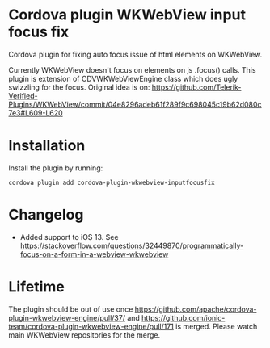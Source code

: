 # Cordova plugin WKWebView input focus fix

Cordova plugin for fixing auto focus issue of html elements on WKWebView.

Currently WKWebView doesn't focus on elements on js .focus() calls. This plugin is extension of CDVWKWebViewEngine class which does ugly swizzling for the focus. Original idea is on: https://github.com/Telerik-Verified-Plugins/WKWebView/commit/04e8296adeb61f289f9c698045c19b62d080c7e3#L609-L620

# Installation

Install the plugin by running:

```
cordova plugin add cordova-plugin-wkwebview-inputfocusfix
```

# Changelog

- Added support to iOS 13. See https://stackoverflow.com/questions/32449870/programmatically-focus-on-a-form-in-a-webview-wkwebview

# Lifetime

The plugin should be out of use once https://github.com/apache/cordova-plugin-wkwebview-engine/pull/37/ and https://github.com/ionic-team/cordova-plugin-wkwebview-engine/pull/171 is merged. Please watch main WKWebView repositories for the merge.
